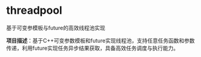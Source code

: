 # threadpool
基于可变参模板与future的高效线程池实现

**项目描述**：基于C++可变参数模板和future实现线程池，支持任意任务函数和参数传递，利用future实现任务异步结果获取，具备高效任务调度与执行能力。
